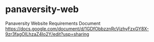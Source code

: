 # panaversity-web
Panaversity Website Requirements Document https://docs.google.com/document/d/1GDfObbzznRcVjzhyFzxGY8X-9zr3fagOILhzaZ4Io2Y/edit?usp=sharing
